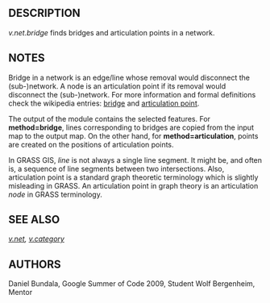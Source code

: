 ## DESCRIPTION

*v.net.bridge* finds bridges and articulation points in a network.

## NOTES

Bridge in a network is an edge/line whose removal would disconnect the
(sub-)network. A node is an articulation point if its removal would
disconnect the (sub-)network. For more information and formal
definitions check the wikipedia entries:
[bridge](https://en.wikipedia.org/wiki/Bridge_%28graph_theory%29) and
[articulation point](https://en.wikipedia.org/wiki/Cut_vertex).

The output of the module contains the selected features. For
**method=bridge**, lines corresponding to bridges are copied from the
input map to the output map. On the other hand, for
**method=articulation**, points are created on the positions of
articulation points.

In GRASS GIS, *line* is not always a single line segment. It might be,
and often is, a sequence of line segments between two intersections.
Also, articulation point is a standard graph theoretic terminology which
is slightly misleading in GRASS. An articulation point in graph theory
is an articulation *node* in GRASS terminology.

## SEE ALSO

*[v.net](v.net.md), [v.category](v.category.md)*

## AUTHORS

Daniel Bundala, Google Summer of Code 2009, Student
Wolf Bergenheim, Mentor
